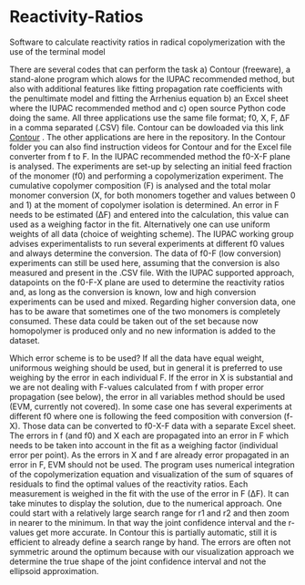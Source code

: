 # Reactivity-Ratios
Software to calculate reactivity ratios in radical copolymerization with the use of the terminal model

There are several codes that can perform the task a) Contour (freeware), a stand-alone program which alows for the IUPAC recommended method, but also with additional features like fitting propagation rate coefficients with the penultimate model and fitting the Arrhenius equation b) an Excel sheet where the IUPAC recommended method and c) open source Python code doing the same. All three applications use the same file format; f0, X, F, ∆F in a comma separated (.CSV) file.
Contour can be dowloaded via this link [Contour](https://drive.google.com/file/d/1lYicEcPbuQiohQGE4x5RUVALTVU9sWnL/view?usp=drive_link) . The other applications are here in the repository. In the Contour folder you can also find instruction videos for Contour and for the Excel file converter from f to F.
In the IUPAC recommended method the f0-X-F plane is analysed. The experiments are set-up by selecting an initial feed fraction of the monomer (f0) and performing a copolymerization experiment. The cumulative copolymer composition (F) is analysed and the total molar monomer conversion (X, for both monomers together and values between 0 and 1) at the moment of copolymer isolation is determined. An error in F needs to be estimated (∆F) and entered into the calculation, this value can used as a weighing factor in the fit.  Alternatively one can use uniform weights of all data (choice of weighting scheme).
The IUPAC working group advises experimentalists to run several experiments at different f0 values and always determine the conversion. The data of f0-F (low conversion) experiments can still be used here, assuming that the conversion is also measured and present in the .CSV file. 
With the IUPAC supported approach, datapoints on the f0-F-X plane are used to determine the reactivity ratios and, as long as the conversion is known, low and high conversion experiments can be used and mixed. 
Regarding higher conversion data, one has to be aware that sometimes one of the two monomers is completely consumed. These data could be taken out of the set because now homopolymer is produced only and no new information is added to the dataset. 

Which error scheme is to be used?
If all the data have equal weight, uniformous weighing should be used, but in general it is preferred to use weighing by the error in each individual F.
If the error in X is substantial and we are not dealing with F-values calculated from f with proper error propagation (see below), the error in all variables method should be used (EVM, currently not covered).
In some case one has several experiments at different f0 where one is following the feed composition with conversion (f-X). Those data can be converted to f0-X-F data with a separate Excel sheet. The errors in f (and f0) and X each are propagated into an error in F which needs to be taken into account in the fit as a weighing factor (individual error per point). As the errors in X and f are already error propagated in an error in F, EVM should not be used.
The program uses numerical integration of the copolymerization equation and visualization of the sum of squares of residuals to find the optimal values of the reactivity ratios. Each measurement is weighed in the fit with the use of the error in F (∆F). It can take minutes to display the solution, due to the numerical approach. One could start with a relatively large search range for r1 and r2 and then zoom in nearer to the minimum. In that way the joint confidence interval and the r-values get more accurate. In Contour this is partially automatic, still it is efficient to already define a search range by hand. The errors are often not symmetric around the optimum because with our visualization approach we determine the true shape of the joint confidence interval and not the ellipsoid  approximation. 
